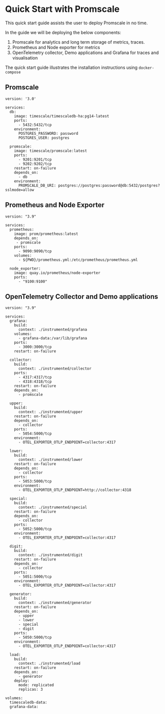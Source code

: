 # Quick Start with Promscale

This quick start guide assists the user to deploy Promscale in no time.

In the guide we will be deploying the below components:
1. Promscale for analytics and long term storage of metrics, traces.
2. Prometheus and Node exporter for metrics
3. OpenTelemetry collector, Demo applications and Grafana for traces and visualisation

The quick start guide illustrates the installation instructions using `docker-compose`

## Promscale

```
version: '3.0'

services:
  db:
    image: timescale/timescaledb-ha:pg14-latest
    ports:
      - 5432:5432/tcp
    environment:
      POSTGRES_PASSWORD: password
      POSTGRES_USER: postgres

  promscale:
    image: timescale/promscale:latest
    ports:
      - 9201:9201/tcp
      - 9202:9202/tcp
    restart: on-failure
    depends_on:
      - db
    environment:
      PROMSCALE_DB_URI: postgres://postgres:password@db:5432/postgres?sslmode=allow
```

## Prometheus and Node Exporter

```
version: "3.9"

services:
  prometheus:
    image: prom/prometheus:latest
    depends_on:
     - promscale
    ports:
      - 9090:9090/tcp
    volumes:
      - ${PWD}/prometheus.yml:/etc/prometheus/prometheus.yml

  node_exporter:
    image: quay.io/prometheus/node-exporter
    ports:
      - "9100:9100"
```

## OpenTelemetry Collector and Demo applications

```
version: "3.9"

services:
  grafana:
    build:
      context: ./instrumented/grafana
    volumes:
      - grafana-data:/var/lib/grafana
    ports:
      - 3000:3000/tcp
    restart: on-failure

  collector:
    build:
      context: ./instrumented/collector
    ports:
      - 4317:4317/tcp
      - 4318:4318/tcp
    restart: on-failure
    depends_on:
      - promscale

  upper:
    build:
      context: ./instrumented/upper
    restart: on-failure
    depends_on:
      - collector
    ports:
      - 5054:5000/tcp
    environment:
      - OTEL_EXPORTER_OTLP_ENDPOINT=collector:4317

  lower:
    build:
      context: ./instrumented/lower
    restart: on-failure
    depends_on:
      - collector
    ports:
      - 5053:5000/tcp
    environment:
      - OTEL_EXPORTER_OTLP_ENDPOINT=http://collector:4318

  special:
    build:
      context: ./instrumented/special
    restart: on-failure
    depends_on:
      - collector
    ports:
      - 5052:5000/tcp
    environment:
      - OTEL_EXPORTER_OTLP_ENDPOINT=collector:4317
  
  digit:
    build:
      context: ./instrumented/digit
    restart: on-failure
    depends_on:
      - collector
    ports:
      - 5051:5000/tcp
    environment:
      - OTEL_EXPORTER_OTLP_ENDPOINT=collector:4317

  generator:
    build:
      context: ./instrumented/generator
    restart: on-failure
    depends_on:
      - upper
      - lower
      - special
      - digit
    ports:
      - 5050:5000/tcp
    environment:
      - OTEL_EXPORTER_OTLP_ENDPOINT=collector:4317

  load:
    build:
      context: ./instrumented/load
    restart: on-failure
    depends_on:
      - generator
    deploy:
      mode: replicated
      replicas: 3

volumes:
  timescaledb-data:
  grafana-data:
```



[gh-promscale]: https://github.com/timescale/promscale
[slack]: https://slack.timescale.com
[promscale-extension]: https://github.com/timescale/promscale_extension#promscale-extension
[Prometheus native format]: https://prometheus.io/docs/instrumenting/exposition_formats/
[query-data]: promscale/:currentVersion:/query-data
[promlabs-test]: https://promlabs.com/promql-compliance-test-results/2021-10-14/promscale
[tsdb-compression]: timescaledb/:currentVersion:/how-to-guides/compression/
[tsdb-hypertables]: timescaledb/:currentVersion:/how-to-guides/hypertables/
